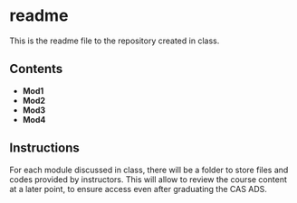 # readme

This is the readme file to the repository created in class. 


## Contents
- **Mod1**
- **Mod2**
- **Mod3**
- **Mod4**
## Instructions
For each module discussed in class, there will be a folder to store files and codes provided by instructors. 
This will allow to review the course content at a later point, to ensure access even after graduating the CAS ADS. 
